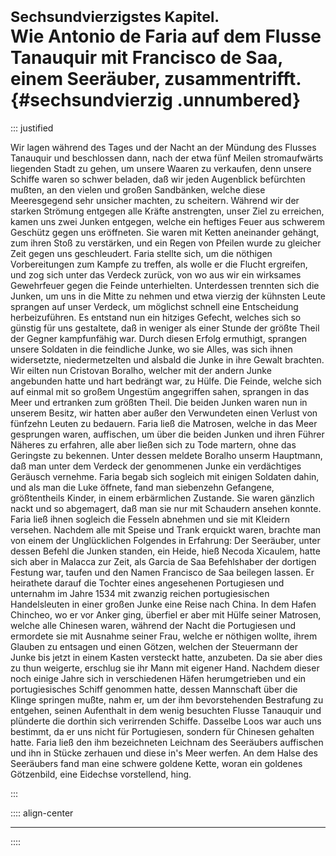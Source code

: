 # <small>Sechsundvierzigstes Kapitel.</small><br />Wie Antonio de Faria auf dem Flusse Tanauquir mit Francisco de Saa, einem Seeräuber, zusammentrifft.{#sechsundvierzig .unnumbered}

::: justified

Wir lagen während des Tages und der Nacht an der Mündung des Flusses Tanauquir
und beschlossen dann, nach der etwa fünf Meilen stromaufwärts liegenden Stadt zu
gehen, um unsere Waaren zu verkaufen, denn unsere Schiffe waren so schwer
beladen, daß wir jeden Augenblick befürchten mußten, an den vielen und großen
Sandbänken, welche diese Meeresgegend sehr unsicher machten, zu scheitern.
Während wir der starken Strömung entgegen alle Kräfte anstrengten, unser Ziel zu
erreichen, kamen uns zwei Junken entgegen, welche ein heftiges Feuer aus
schwerem Geschütz gegen uns eröffneten. Sie waren mit Ketten aneinander gehängt,
zum ihren Stoß zu verstärken, und ein Regen von Pfeilen wurde zu gleicher Zeit
gegen uns geschleudert. Faria stellte sich, um die nöthigen Vorbereitungen zum
Kampfe zu treffen, als wolle er die Flucht ergreifen, und zog sich unter das
Verdeck zurück, von wo aus wir ein wirksames Gewehrfeuer gegen die Feinde
unterhielten. Unterdessen trennten sich die Junken, um uns in die Mitte zu
nehmen und etwa vierzig der kühnsten Leute sprangen auf unser Verdeck, um
möglichst schnell eine Entscheidung herbeizuführen. Es entstand nun ein hitziges
Gefecht, welches sich so günstig für uns gestaltete, daß in weniger als einer
Stunde der größte Theil der Gegner kampfunfähig war. Durch diesen Erfolg
ermuthigt, sprangen unsere Soldaten in die feindliche Junke, wo sie Alles, was
sich ihnen widersetzte, niedermetzelten und alsbald die Junke in ihre Gewalt
brachten. Wir eilten nun Cristovan Boralho, welcher mit der andern Junke
angebunden hatte und hart bedrängt war, zu Hülfe. Die Feinde, welche sich auf
einmal mit so großem Ungestüm angegriffen sahen, sprangen in das Meer und
ertranken zum größten Theil. Die beiden Junken waren nun in unserem Besitz, wir
hatten aber außer den Verwundeten einen Verlust von fünfzehn Leuten zu bedauern.
Faria ließ die Matrosen, welche in das Meer gesprungen waren, auffischen, um
über die beiden Junken und ihren Führer Näheres zu erfahren, alle aber ließen
sich zu Tode martern, ohne das Geringste zu bekennen. Unter dessen meldete
Boralho unserm Hauptmann, daß man unter dem Verdeck der genommenen Junke ein
verdächtiges Geräusch vernehme. Faria begab sich sogleich mit einigen Soldaten
dahin, und als man die Luke öffnete, fand man siebenzehn Gefangene,
größtentheils Kinder, in einem erbärmlichen Zustande. Sie waren gänzlich nackt
und so abgemagert, daß man sie nur mit Schaudern ansehen konnte. Faria ließ
ihnen sogleich die Fesseln abnehmen und sie mit Kleidern versehen. Nachdem alle
mit Speise und Trank erquickt waren, brachte man von einem der Unglücklichen
Folgendes in Erfahrung: Der Seeräuber, unter dessen Befehl die Junken standen,
ein Heide, hieß Necoda Xicaulem, hatte sich aber in Malacca zur Zeit, als Garcia
de Saa Befehlshaber der dortigen Festung war, taufen und den Namen Francisco de
Saa beilegen lassen. Er heirathete darauf die Tochter eines angesehenen
Portugiesen und unternahm im Jahre 1534 mit zwanzig reichen portugiesischen
Handelsleuten in einer großen Junke eine Reise nach China. In dem Hafen
Chincheo, wo er vor Anker ging, überfiel er aber mit Hülfe seiner Matrosen,
welche alle Chinesen waren, während der Nacht die Portugiesen und ermordete sie
mit Ausnahme seiner Frau, welche er nöthigen wollte, ihrem Glauben zu entsagen
und einen Götzen, welchen der Steuermann der Junke bis jetzt in einem Kasten
versteckt hatte, anzubeten. Da sie aber dies zu thun weigerte, erschlug sie ihr
Mann mit eigener Hand. Nachdem dieser noch einige Jahre sich in verschiedenen
Häfen herumgetrieben und ein portugiesisches Schiff genommen hatte, dessen
Mannschaft über die Klinge springen mußte, nahm er, um der ihm bevorstehenden
Bestrafung zu entgehen, seinen Aufenthalt in dem wenig besuchten Flusse
Tanauquir und plünderte die dorthin sich verirrenden Schiffe. Dasselbe Loos war
auch uns bestimmt, da er uns nicht für Portugiesen, sondern für Chinesen
gehalten hatte. Faria ließ den ihm bezeichneten Leichnam des Seeräubers
auffischen und ihn in Stücke zerhauen und diese in's Meer werfen. An dem Halse
des Seeräubers fand man eine schwere goldene Kette, woran ein goldenes
Götzenbild, eine Eidechse vorstellend, hing.

:::

:::: align-center
****
::::
